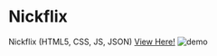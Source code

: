 # Nickflix
Nickflix (HTML5, CSS, JS, JSON)
[View Here!](https://neekyo.github.io/Nickflix/ "View here")
![demo](nickflix.gif)
